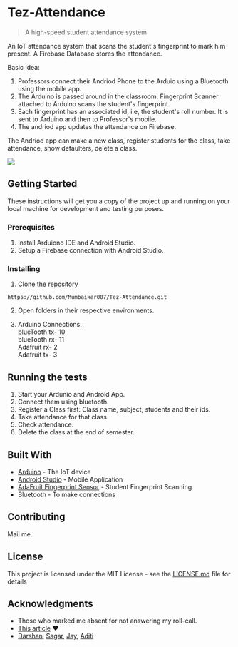 # Tez-Attendance
>  A high-speed student attendance system

An IoT attendance system that scans the student's fingerprint to mark him present. A Firebase Database stores the attendance. 

Basic Idea:

1. Professors connect their Andriod Phone to the Arduio using a Bluetooth using the mobile app. 
2. The Arduino is passed around in the classroom. Fingerprint Scanner attached to Arduino scans the student's fingerprint.
3. Each fingerprint has an associated id, i.e, the student's roll number. It is sent to Arduino and then to Professor's mobile.
4. The andriod app updates the attendance on Firebase. 

The Andriod app can make a new class, register students for the class, take attendance, show defaulters, delete a class.

![](header.png)

## Getting Started

These instructions will get you a copy of the project up and running on your local machine for development and testing purposes.

### Prerequisites

1. Install Arduiono IDE and Android Studio. 
2. Setup a Firebase connection with Android Studio.

### Installing

1. Clone the repository

```
https://github.com/Mumbaikar007/Tez-Attendance.git
```

2. Open folders in their respective environments.

3. Arduino Connections:<br>
blueTooth tx- 10<br>
blueTooth rx- 11<br>
Adafruit rx- 2<br>
Adafruit tx- 3

## Running the tests

1. Start your Ardunio and Android App.
2. Connect them using bluetooth.
3. Register a Class first: Class name, subject, students and their ids.
4. Take attendance for that class.
5. Check attendance. 
6. Delete the class at the end of semester.

## Built With

* [Arduino](https://www.arduino.cc/) - The IoT device
* [Android Studio](https://developer.android.com/studio/) - Mobile Application
* [AdaFruit Fingerprint Sensor](https://learn.adafruit.com/adafruit-optical-fingerprint-sensor?view=all) - Student Fingerprint Scanning
* Bluetooth - To make connections

## Contributing

Mail me.

## License

This project is licensed under the MIT License - see the [LICENSE.md](LICENSE.md) file for details

## Acknowledgments

* Those who marked me absent for not answering my roll-call. 
* [This article](http://solderer.tv/data-transfer-between-android-and-arduino-via-bluetooth/) :heart:
* [Darshan](https://github.com/darshan2790), [Sagar](https://github.com/SagarM879), [Jay](https://www.linkedin.com/in/jaykumar0530/), [Aditi](https://github.com/AditiPawaskar)
